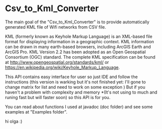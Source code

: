 ﻿# Csv_to_Kml_Converter

The main goal of the "Csv_to_Kml_Converter" is to provide automatically generated KML file of Wifi networks from CSV file.

KML (formerly known as Keyhole Markup Language) is an XML-based file format for displaying information in a geographic context.
KML information can be drawn in many earth-based browsers, including ArcGIS Earth and ArcGIS Pro. KML Version 2.2 has been adopted as an Open Geospatial Consortium (OGC) standard.
The complete KML specification can be found at http://www.opengeospatial.org/standards/kml/ or https://en.wikipedia.org/wiki/Keyhole_Markup_Language.

This API contains easy interface for user so just IDE and follow the instructions (this version is warking but it's not finished yet: I'll gone to change matrix for list and need to work on some exception )
But if you haven't a problem with сomplexity and memory *(It's not using to much and runing fast but will faster soon) so this API is for you.

You can read about functions I used at javadoc (doc folder) and see some examples at "Examples folder".



hi olga :)